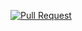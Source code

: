 [![Pull Request](https://github.com/matte250/playbox.restuaranteer/actions/workflows/pull-request.yml/badge.svg?branch=main)](https://github.com/matte250/playbox.restuaranteer/actions/workflows/pull-request.yml)
